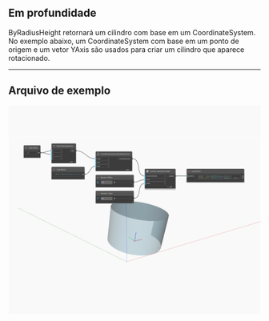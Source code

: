 ## Em profundidade
ByRadiusHeight retornará um cilindro com base em um CoordinateSystem. No exemplo abaixo, um CoordinateSystem com base em um ponto de origem e um vetor YAxis são usados para criar um cilindro que aparece rotacionado.
___
## Arquivo de exemplo

![ByRadiusHeight](./Autodesk.DesignScript.Geometry.Cylinder.ByRadiusHeight_img.jpg)

